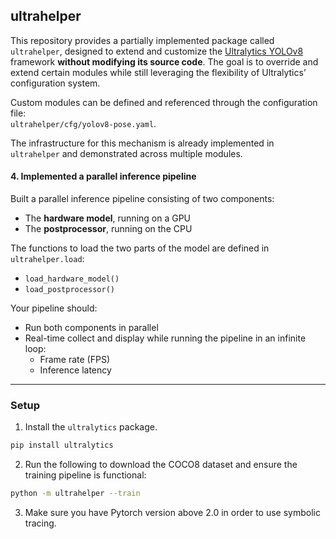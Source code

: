 ## ultrahelper

This repository provides a partially implemented package called `ultrahelper`, designed to extend and customize the [Ultralytics YOLOv8](https://github.com/ultralytics/ultralytics) framework **without modifying its source code**. The goal is to override and extend certain modules while still leveraging the flexibility of Ultralytics’ configuration system.

Custom modules can be defined and referenced through the configuration file:  
`ultrahelper/cfg/yolov8-pose.yaml`.

The infrastructure for this mechanism is already implemented in `ultrahelper` and demonstrated across multiple modules.

#### 4. Implemented a parallel inference pipeline
Built a parallel inference pipeline consisting of two components:
- The **hardware model**, running on a GPU
- The **postprocessor**, running on the CPU

The functions to load the two parts of the model are defined in `ultrahelper.load`:
- `load_hardware_model()`
- `load_postprocessor()`

Your pipeline should:
- Run both components in parallel
- Real-time collect and display while running the pipeline in an infinite loop:
  - Frame rate (FPS)
  - Inference latency

---

### Setup

1. Install the `ultralytics` package.

```bash
pip install ultralytics
```

2. Run the following to download the COCO8 dataset and ensure the training pipeline is functional:

```bash
python -m ultrahelper --train
```

3. Make sure you have Pytorch version above 2.0 in order to use symbolic tracing.

